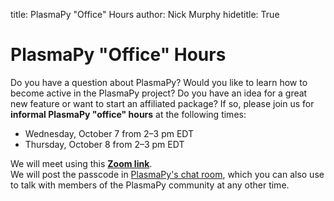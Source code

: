 title: PlasmaPy "Office" Hours
author: Nick Murphy
hidetitle: True

[Zoom link]: https://harvard.zoom.us/j/91600794594?pwd=L09iTGtTRUN1RmpsVnNvU05LRnNwQT09
[PlasmaPy's chat room]: https://app.element.io/#/room/#plasmapy:openastronomy.org

# PlasmaPy "Office" Hours

Do you have a question about PlasmaPy?
Would you like to learn how to become active in the PlasmaPy project?
Do you have an idea for a great new feature or want to start an affiliated package?
If so, please join us for **informal PlasmaPy "office" hours** at the following times:

 - Wednesday, October 7 from 2–3 pm EDT
 - Thursday, October 8 from 2–3 pm EDT

We will meet using this **[Zoom link]**.  
We will post the passcode in [PlasmaPy's chat room], which you can also
use to talk with members of the PlasmaPy community at any other time. 
